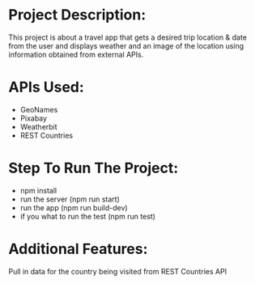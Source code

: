 # Project Description:
This project is about a travel app that gets a desired trip location & date from the user and displays weather and an image of the location using information obtained from external APIs. 

# APIs Used:
 - GeoNames
 - Pixabay
 - Weatherbit
 - REST Countries

# Step To Run The Project:
 - npm install
 - run the server (npm run start)
 - run the app (npm run build-dev)
 - if you what to run the test (npm run test)

# Additional Features:
Pull in data for the country being visited from REST Countries API
 